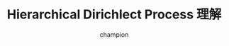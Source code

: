---
layout: post
title:  "Hierarchical Dirichlect Process 理解"
author: champion
categories: [ NLP, Nonparametric Bayesian]
image: assets/images//HDP理解.jpg
tags: [featured]
---